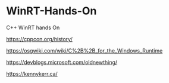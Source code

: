 # WinRT-Hands-On
C++ WinRT hands On

https://cppcon.org/history/

https://osgwiki.com/wiki/C%2B%2B_for_the_Windows_Runtime

https://devblogs.microsoft.com/oldnewthing/

https://kennykerr.ca/
